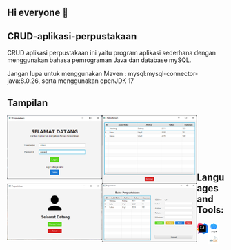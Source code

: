 ## Hi everyone 👋

## CRUD-aplikasi-perpustakaan
CRUD aplikasi perpustakaan ini yaitu program aplikasi sederhana dengan menggunakan bahasa pemrograman Java dan database mySQL.

Jangan lupa untuk menggunakan Maven : mysql:mysql-connector-java:8.0.26, serta menggunakan openJDK 17

## Tampilan
<img align="left" alt="codeSTACKr.com" width="220px" src="https://github.com/Rifq26/CRUD-aplikasi-perpustakaan/blob/main/image/login-page.png" />
<img align="left" alt="codeSTACKr.com" width="220px" src="https://github.com/Rifq26/CRUD-aplikasi-perpustakaan/blob/main/image/tamu-page.png" />
<img align="left" alt="codeSTACKr.com" width="220px" src="https://github.com/Rifq26/CRUD-aplikasi-perpustakaan/blob/main/image/dashboard-admin-page.png" />
<img align="left" alt="codeSTACKr.com" width="220px" src="https://github.com/Rifq26/CRUD-aplikasi-perpustakaan/blob/main/image/admin-page.png" />

<br /><br /><br /><br /><br /><br />

## Languages and Tools: 

<img align="left" alt="Visual Studio Code" width="26px" src="https://github.com/Rifq26/CRUD-aplikasi-perpustakaan/blob/main/image/download.jpg" />
<img align="left" alt="Laragon" width="26px" src="https://github.com/Rifq26/CRUD-aplikasi-perpustakaan/blob/main/image/ri32-logo-laragon.png" />
<img align="left" alt="MySQL" width="26px" src="https://raw.githubusercontent.com/github/explore/80688e429a7d4ef2fca1e82350fe8e3517d3494d/topics/mysql/mysql.png" />
